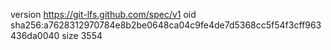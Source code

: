 version https://git-lfs.github.com/spec/v1
oid sha256:a7628312970784e8b2be0648ca04c9fe4de7d5368cc5f54f3cff963436da0040
size 3554
